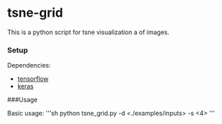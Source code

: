 # tsne-grid
This is a python script for tsne visualization a of images.

### Setup
Dependencies:
* [tensorflow](https://www.tensorflow.org/install/)
* [keras](https://keras.io/)

###Usage

Basic usage:
'''sh
python tsne_grid.py -d <./examples/inputs> -s <4>
'''
